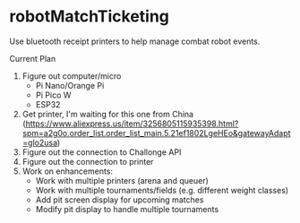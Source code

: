 # robotMatchTicketing
Use bluetooth receipt printers to help manage combat robot events.


Current Plan
1. Figure out computer/micro
    * Pi Nano/Orange Pi
    * Pi Pico W
    * ESP32
2. Get printer, I'm waiting for this one from China (https://www.aliexpress.us/item/3256805115935398.html?spm=a2g0o.order_list.order_list_main.5.21ef1802LgeHEo&gatewayAdapt=glo2usa)
3. Figure out the connection to Challonge API
4. Figure out the connection to printer
5. Work on enhancements:
    * Work with multiple printers (arena and queuer)
    * Work with multiple tournaments/fields (e.g. different weight classes)
    * Add pit screen display for upcoming matches
    * Modify pit display to handle multiple tournaments
